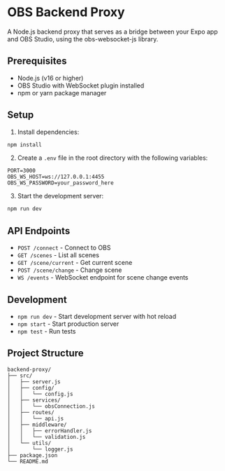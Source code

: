 # OBS Backend Proxy

A Node.js backend proxy that serves as a bridge between your Expo app and OBS Studio, using the obs-websocket-js library.

## Prerequisites

- Node.js (v16 or higher)
- OBS Studio with WebSocket plugin installed
- npm or yarn package manager

## Setup

1. Install dependencies:
```bash
npm install
```

2. Create a `.env` file in the root directory with the following variables:
```env
PORT=3000
OBS_WS_HOST=ws://127.0.0.1:4455
OBS_WS_PASSWORD=your_password_here
```

3. Start the development server:
```bash
npm run dev
```

## API Endpoints

- `POST /connect` - Connect to OBS
- `GET /scenes` - List all scenes
- `GET /scene/current` - Get current scene
- `POST /scene/change` - Change scene
- `WS /events` - WebSocket endpoint for scene change events

## Development

- `npm run dev` - Start development server with hot reload
- `npm start` - Start production server
- `npm test` - Run tests

## Project Structure

```
backend-proxy/
├── src/
│   ├── server.js
│   ├── config/
│   │   └── config.js
│   ├── services/
│   │   └── obsConnection.js
│   ├── routes/
│   │   └── api.js
│   ├── middleware/
│   │   ├── errorHandler.js
│   │   └── validation.js
│   └── utils/
│       └── logger.js
├── package.json
└── README.md
``` 